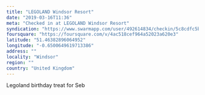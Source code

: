 ```yaml
---
title: "LEGOLAND Windsor Resort"
date: "2019-03-16T11:36"
meta: "Checked in at LEGOLAND Windsor Resort"
syndication: "https://www.swarmapp.com/user/492614834/checkin/5c8cdfc5b3d8e2002caff0f0"
foursquare: "https://foursquare.com/v/4ac518cef964a52023a620e3"
latitude: "51.46382896064952"
longitude: "-0.6500649619713386"
address: ""
locality: "Windsor"
region: ""
country: "United Kingdom"
---
```

Legoland birthday treat for Seb
